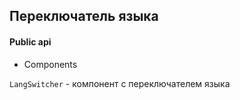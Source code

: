 ## Переключатель языка

#### Public api

- Components

`LangSwitcher` - компонент с переключателем языка
